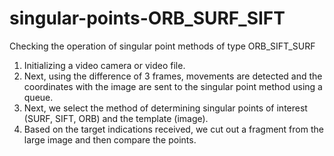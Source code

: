 # singular-points-ORB_SURF_SIFT
Checking the operation of singular point methods of type ORB_SIFT_SURF
1. Initializing a video camera or video file.
2. Next, using the difference of 3 frames, movements are detected and the coordinates with the image are sent to the singular point method using a queue.
3. Next, we select the method of determining singular points of interest (SURF, SIFT, ORB) and the template (image).
4. Based on the target indications received, we cut out a fragment from the large image and then compare the points.

